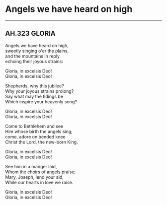 # Angels we have heard on high

***

## AH.323 GLORIA

Angels we have heard on high,  
sweetly singing o'er the plains,  
and the mountains in reply  
echoing their joyous strains:  

Gloria, in excelsis Deo!  
Gloria, in excelsis Deo!  

Shepherds, why this jubilee?  
Why your joyous strains prolong?  
Say what may the tidings be  
Which inspire your heavenly song?  

Gloria, in excelsis Deo!  
Gloria, in excelsis Deo!  

Come to Bethlehem and see  
Him whose birth the angels sing;  
come, adore on bended knee  
Christ the Lord, the new-born King.  

Gloria, in excelsis Deo!  
Gloria, in excelsis Deo!  

See him in a manger laid,  
Whom the choirs of angels praise;  
Mary, Joseph, lend your aid,  
While our hearts in love we raise.  

Gloria, in excelsis Deo!  
Gloria, in excelsis Deo!  

